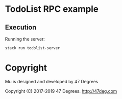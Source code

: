 # TodoList RPC example

## Execution

Running the server:

```bash
stack run todolist-server
```

[comment]: # (Start Copyright)
# Copyright

Mu is designed and developed by 47 Degrees

Copyright (C) 2017-2019 47 Degrees. <http://47deg.com>

[comment]: # (End Copyright)
